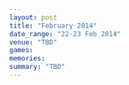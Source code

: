 ```yaml
---
layout: post
title: "February 2014"
date_range: "22-23 Feb 2014"
venue: "TBD"
games:
memories:
summary: "TBD"
---
```

